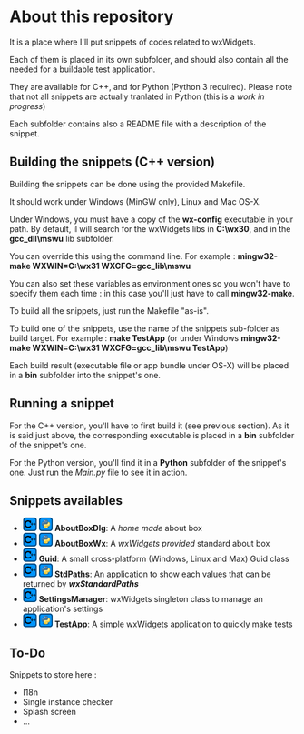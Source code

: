 # About this repository #

It is a place where I'll put snippets of codes related to wxWidgets.

Each of them is placed in its own subfolder, and should also contain all the needed for a buildable test application.

They are available for C++, and for Python (Python 3 required). Please note that not all snippets are actually tranlated in Python (this is a _work in progress_)

Each subfolder contains also a README file with a description of the snippet.

## Building the snippets (C++ version) ##

Building the snippets can be done using the provided Makefile.

It should work under Windows (MinGW only), Linux and Mac OS-X.

Under Windows, you must have a copy of the **wx-config** executable in your path. By default, il will search for the wxWidgets libs in **C:\wx30**, and in the **gcc_dll\mswu** lib subfolder.

You can override this using the command line. For example : **mingw32-make WXWIN=C:\wx31 WXCFG=gcc_lib\mswu**

You can also set these variables as environment ones so you won't have to specify them each time : in this case you'll just have to call **mingw32-make**.

To build all the snippets, just run the Makefile "as-is".

To build one of the snippets, use the name of the snippets sub-folder as build target. For example : **make TestApp** (or under Windows **mingw32-make WXWIN=C:\wx31 WXCFG=gcc_lib\mswu TestApp**)

Each build result (executable file or app bundle under OS-X) will be placed in a **bin** subfolder into the snippet's one.

## Running a snippet ##

For the C++ version, you'll have to first build it (see previous section). As it is said just above, the corresponding executable is placed in a **bin** subfolder of the snippet's one.

For the Python version, you'll find it in a **Python** subfolder of the snippet's one. Just run the _Main.py_ file to see it in action.

## Snippets availables ##

- ![Cpp](/common/cpp.png) ![Py](/common/Python.png) **AboutBoxDlg**: A _home made_ about box
- ![Cpp](/common/cpp.png) ![Py](/common/Python.png) **AboutBoxWx**: A _wxWidgets provided_ standard about box
- ![Cpp](/common/cpp.png) **Guid**: A small cross-platform (Windows, Linux and Max) Guid class
- ![Cpp](/common/cpp.png) ![Py](/common/Python.png) **StdPaths**: An application to show each values that can be returned by _**wxStandardPaths**_
- ![Cpp](/common/cpp.png) **SettingsManager**: wxWidgets singleton class to manage an application's settings
- ![Cpp](/common/cpp.png) ![Py](/common/Python.png) **TestApp**: A simple wxWidgets application to quickly make tests

## To-Do ##

Snippets to store here :

- I18n
- Single instance checker
- Splash screen
- ...
